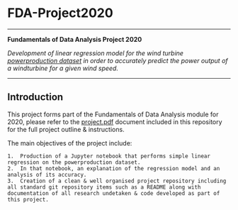 # FDA-Project2020
- - - - - - - - - - - 
**Fundamentals of Data Analysis Project 2020**

*Development of linear regression model for the wind turbine [powerproduction dataset](addlink) in order to accurately predict the power output of a windturbine for a given wind speed.*  
- - - - - - - - - - - 

## Introduction 

This project forms part of the Fundamentals of Data Analysis module for 2020, please refer to the [project.pdf](addlink) document included in this repository for the full project outline & instructions.

The main objectives of the project include:

    1.  Production of a Jupyter notebook that performs simple linear regression on the powerproduction dataset.
    2.  In that notebook, an explanation of the regression model and an analysis of its accuracy.
    3.  Creation of a clean & well organised project repository including all standard git repository items such as a README along with documentation of all research undetaken & code developed as part of this project.

